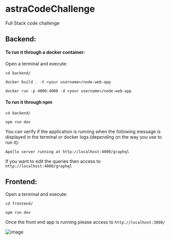 # astraCodeChallenge

Full Stack code challenge

## Backend:

#### To run it through a docker container:

Open a terminal and execute:

`cd backend/`

`docker build . -t <your username>/node-web-app`

`docker run -p 4000:4000 -d <your username>/node-web-app`

#### To run it through npm

`cd backend/`

`npm run dev`

You can verify if the application is running when the following message is displayed in the terminal or docker logs (depending on the way you use to run it):

`Apollo server running at http://localhost:4000/graphql`

If you want to edit the queries then access to `http://localhost:4000/graphql`

## Frontend:

Open a terminal and execute:

`cd frontend/`

`npm run dev`

Once the front end app is running please access to `http://localhost:3000/`

![image](https://user-images.githubusercontent.com/6174109/229463500-319486ce-231f-4508-9230-68d52e73f550.png)

